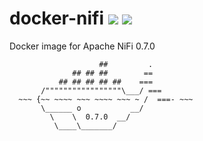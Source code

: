 # docker-nifi ![](https://images.microbadger.com/badges/version/xemuliam/docker-nifi.svg)  ![](https://images.microbadger.com/badges/image/xemuliam/docker-nifi.svg)
Docker image for Apache NiFi 0.7.0

                        ##         .
                  ## ## ##        ==
               ## ## ## ## ##    ===
           /"""""""""""""""""\___/ ===
      ~~~ {~~ ~~~~ ~~~ ~~~~ ~~~ ~ /  ===- ~~~
           \______ o           __/
             \    \  0.7.0  __/
              \____\_______/
